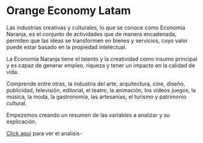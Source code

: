 # Orange Economy Latam

Las industrias creativas y culturales, lo que se conoce como Economía Naranja, es el conjunto de actividades que de manera encadenada, permiten que las ideas se transformen en bienes y servicios, cuyo valor puede estar basado en la propiedad intelectual.

La Economía Naranja tiene el talento y la creatividad como insumo principal y es capaz de generar empleo, riqueza y tener un impacto en la calidad de vida.

Comprende entre otras, la industria del arte, arquitectura, cine, diseño, publicidad, televisión, editorial, el teatro, la animación, los videos juegos, la música, la moda, la gastronomía, las artesanías, el turismo y patrimonio cultural.

Empezemos creando un resumen de las variables a analizar y su explicación.

[Click aqui](https://mahonry.github.io/OrangeEconomyLatam/) para ver el analisis-
